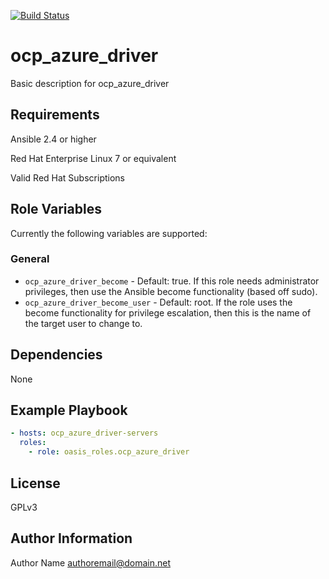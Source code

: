 [![Build Status](https://travis-ci.com/oasis-roles/ocp_azure_driver.svg?branch=master)](https://travis-ci.com/oasis-roles/ocp_azure_driver)

ocp_azure_driver
===========

Basic description for ocp_azure_driver

Requirements
------------

Ansible 2.4 or higher

Red Hat Enterprise Linux 7 or equivalent

Valid Red Hat Subscriptions

Role Variables
--------------

Currently the following variables are supported:

### General

* `ocp_azure_driver_become` - Default: true. If this role needs administrator
  privileges, then use the Ansible become functionality (based off sudo).
* `ocp_azure_driver_become_user` - Default: root. If the role uses the become
  functionality for privilege escalation, then this is the name of the target
  user to change to.

Dependencies
------------

None

Example Playbook
----------------

```yaml
- hosts: ocp_azure_driver-servers
  roles:
    - role: oasis_roles.ocp_azure_driver
```

License
-------

GPLv3

Author Information
------------------

Author Name <authoremail@domain.net>